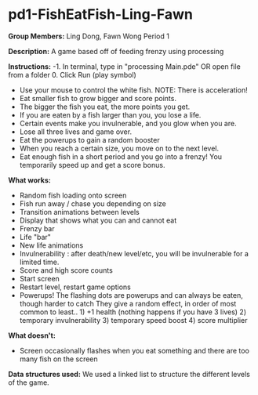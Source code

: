 pd1-FishEatFish-Ling-Fawn
=========================

**Group Members:**
Ling Dong, Fawn Wong
Period 1

**Description:** 
A game based off of feeding frenzy using processing

**Instructions:**
-1. In terminal, type in "processing Main.pde" OR open file from a folder
0. Click Run (play symbol)
* Use your mouse to control the white fish. NOTE: There is acceleration!
* Eat smaller fish to grow bigger and score points.
* The bigger the fish you eat, the more points you get.
* If you are eaten by a fish larger than you, you lose a life.
* Certain events make you invulnerable, and you glow when you are.
* Lose all three lives and game over.
* Eat the powerups to gain a random booster
* When you reach a certain size, you move on to the next level.
* Eat enough fish in a short period and you go into a frenzy! You temporarily speed up and get a score bonus.

**What works:**
* Random fish loading onto screen
* Fish run away / chase you depending on size
* Transition animations between levels
* Display that shows what you can and cannot eat
* Frenzy bar
* Life "bar"
* New life animations
* Invulnerability : after death/new level/etc, you will be invulnerable for a limited time. 
* Score and high score counts
* Start screen
* Restart level, restart game options
* Powerups!
  The flashing dots are powerups and can always be eaten, though harder to catch
      They give a random effect, in order of most common to least..
       1) +1 health (nothing happens if you have 3 lives)
	   2) temporary invulnerability
	   3) temporary speed boost
	   4) score multiplier

**What doesn't:**
* Screen occasionally flashes when you eat something and there are too many fish on the screen

**Data structures used:**
We used a linked list to structure the different levels of the game.

